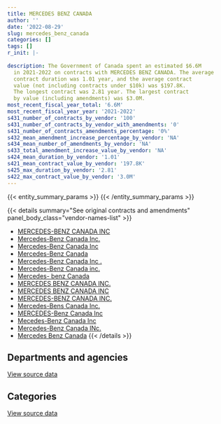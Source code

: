 ```yaml
---
title: MERCEDES BENZ CANADA
author: ''
date: '2022-08-29'
slug: mercedes_benz_canada
categories: []
tags: []
r_init: |-
  
description: The Government of Canada spent an estimated $6.6M
  in 2021-2022 on contracts with MERCEDES BENZ CANADA. The average
  contract duration was 1.01 year, and the average contract
  value (not including contracts under $10k) was $197.8K.
  The longest contract was 2.81 year. The largest contract
  by value (including amendments) was $3.0M.
most_recent_fiscal_year_total: '6.6M'
most_recent_fiscal_year_year: '2021-2022'
s431_number_of_contracts_by_vendor: '100'
s431_number_of_contracts_by_vendor_with_amendments: '0'
s431_number_of_contracts_amendments_percentage: '0%'
s432_mean_amendment_increase_percentage_by_vendor: 'NA'
s434_mean_number_of_amendments_by_vendor: 'NA'
s433_total_amendment_increase_value_by_vendor: 'NA'
s424_mean_duration_by_vendor: '1.01'
s421_mean_contract_value_by_vendor: '197.8K'
s425_max_duration_by_vendor: '2.81'
s422_max_contract_value_by_vendor: '3.0M'
---
```


<script src="/rmarkdown-libs/htmlwidgets/htmlwidgets.js"></script>
<link href="/rmarkdown-libs/datatables-css/datatables-crosstalk.css" rel="stylesheet" />
<script src="/rmarkdown-libs/datatables-binding/datatables.js"></script>
<script src="/rmarkdown-libs/jquery/jquery-3.6.0.min.js"></script>
<link href="/rmarkdown-libs/dt-core-bootstrap/css/dataTables.bootstrap.min.css" rel="stylesheet" />
<link href="/rmarkdown-libs/dt-core-bootstrap/css/dataTables.bootstrap.extra.css" rel="stylesheet" />
<script src="/rmarkdown-libs/dt-core-bootstrap/js/jquery.dataTables.min.js"></script>
<script src="/rmarkdown-libs/dt-core-bootstrap/js/dataTables.bootstrap.min.js"></script>
<link href="/rmarkdown-libs/crosstalk/css/crosstalk.min.css" rel="stylesheet" />
<script src="/rmarkdown-libs/crosstalk/js/crosstalk.min.js"></script>
<script src="/rmarkdown-libs/htmlwidgets/htmlwidgets.js"></script>
<link href="/rmarkdown-libs/datatables-css/datatables-crosstalk.css" rel="stylesheet" />
<script src="/rmarkdown-libs/datatables-binding/datatables.js"></script>
<script src="/rmarkdown-libs/jquery/jquery-3.6.0.min.js"></script>
<link href="/rmarkdown-libs/dt-core-bootstrap/css/dataTables.bootstrap.min.css" rel="stylesheet" />
<link href="/rmarkdown-libs/dt-core-bootstrap/css/dataTables.bootstrap.extra.css" rel="stylesheet" />
<script src="/rmarkdown-libs/dt-core-bootstrap/js/jquery.dataTables.min.js"></script>
<script src="/rmarkdown-libs/dt-core-bootstrap/js/dataTables.bootstrap.min.js"></script>
<link href="/rmarkdown-libs/crosstalk/css/crosstalk.min.css" rel="stylesheet" />
<script src="/rmarkdown-libs/crosstalk/js/crosstalk.min.js"></script>

{{< entity_summary_params >}}
{{< /entity_summary_params >}}

{{< details summary="See original contracts and amendments" panel_body_class="vendor-names-list" >}}
- [MERCEDES-BENZ CANADA INC](https://search.open.canada.ca/en/ct/?sort=contract_value_f%20desc&page=1&search_text=%22MERCEDES-BENZ%20CANADA%20INC%22)
- [Mercedes-Benz Canada Inc.](https://search.open.canada.ca/en/ct/?sort=contract_value_f%20desc&page=1&search_text=%22Mercedes-Benz%20Canada%20Inc.%22)
- [Mercedes-Benz Canada Inc](https://search.open.canada.ca/en/ct/?sort=contract_value_f%20desc&page=1&search_text=%22Mercedes-Benz%20Canada%20Inc%22)
- [Mercedes-Benz Canada](https://search.open.canada.ca/en/ct/?sort=contract_value_f%20desc&page=1&search_text=%22Mercedes-Benz%20Canada%22)
- [Mercedes-Benz Canada Inc .](https://search.open.canada.ca/en/ct/?sort=contract_value_f%20desc&page=1&search_text=%22Mercedes-Benz%20Canada%20Inc%20.%22)
- [Mercedes-Benz Canada inc.](https://search.open.canada.ca/en/ct/?sort=contract_value_f%20desc&page=1&search_text=%22Mercedes-Benz%20Canada%20inc.%22)
- [Mercedes- benz Canada](https://search.open.canada.ca/en/ct/?sort=contract_value_f%20desc&page=1&search_text=%22Mercedes-%20benz%20Canada%22)
- [MERCEDES BENZ CANADA INC.](https://search.open.canada.ca/en/ct/?sort=contract_value_f%20desc&page=1&search_text=%22MERCEDES%20BENZ%20CANADA%20INC.%22)
- [MERCEDES BENZ CANADA INC](https://search.open.canada.ca/en/ct/?sort=contract_value_f%20desc&page=1&search_text=%22MERCEDES%20BENZ%20CANADA%20INC%22)
- [MERCEDES-BENZ CANADA INC.](https://search.open.canada.ca/en/ct/?sort=contract_value_f%20desc&page=1&search_text=%22MERCEDES-BENZ%20CANADA%20INC.%22)
- [Mercedes-Bens Canada Inc.](https://search.open.canada.ca/en/ct/?sort=contract_value_f%20desc&page=1&search_text=%22Mercedes-Bens%20Canada%20Inc.%22)
- [MERCEDES-Benz Canada Inc](https://search.open.canada.ca/en/ct/?sort=contract_value_f%20desc&page=1&search_text=%22MERCEDES-Benz%20Canada%20Inc%22)
- [Mecedes-Benz Canada Inc](https://search.open.canada.ca/en/ct/?sort=contract_value_f%20desc&page=1&search_text=%22Mecedes-Benz%20Canada%20Inc%22)
- [Mercedes-Benz Canada INc.](https://search.open.canada.ca/en/ct/?sort=contract_value_f%20desc&page=1&search_text=%22Mercedes-Benz%20Canada%20INc.%22)
- [Mercedes Benz Canada](https://search.open.canada.ca/en/ct/?sort=contract_value_f%20desc&page=1&search_text=%22Mercedes%20Benz%20Canada%22)
{{< /details >}}

## Departments and agencies

<div id="htmlwidget-1" style="width:100%;height:auto;" class="datatables html-widget"></div>
<script type="application/json" data-for="htmlwidget-1">{"x":{"style":"bootstrap","filter":"none","vertical":false,"data":[["<a href=\"/departments/dnd-mdn/\">National Defence<\/a>"],[5306952.14],[738317.53],[1998260.89],[6628866.38]],"container":"<table class=\"table table-striped table-hover row-border order-column display\">\n  <thead>\n    <tr>\n      <th>Department<\/th>\n      <th>2018-2019<\/th>\n      <th>2019-2020<\/th>\n      <th>2020-2021<\/th>\n      <th>2021-2022<\/th>\n    <\/tr>\n  <\/thead>\n<\/table>","options":{"order":[[4,"desc"]],"pageLength":10,"autoWidth":true,"columnDefs":[{"targets":1,"render":"function(data, type, row, meta) {\n    return type !== 'display' ? data : DTWidget.formatCurrency(data, \"$\", 2, 3, \",\", \".\", true, null);\n  }"},{"targets":2,"render":"function(data, type, row, meta) {\n    return type !== 'display' ? data : DTWidget.formatCurrency(data, \"$\", 2, 3, \",\", \".\", true, null);\n  }"},{"targets":3,"render":"function(data, type, row, meta) {\n    return type !== 'display' ? data : DTWidget.formatCurrency(data, \"$\", 2, 3, \",\", \".\", true, null);\n  }"},{"targets":4,"render":"function(data, type, row, meta) {\n    return type !== 'display' ? data : DTWidget.formatCurrency(data, \"$\", 2, 3, \",\", \".\", true, null);\n  }"},{"width":"16%","targets":[1,2,3,4]},{"className":"dt-right","targets":[1,2,3,4]}],"orderClasses":false}},"evals":["options.columnDefs.0.render","options.columnDefs.1.render","options.columnDefs.2.render","options.columnDefs.3.render"],"jsHooks":[]}</script>
<p class="text-right">
<a href="https://github.com/GoC-Spending/contracts-data/tree/main/data/out/vendors/mercedes_benz_canada/summary_by_fiscal_year_by_department.csv" class="source-data-link btn btn-link">View source data</a>
</p>

## Categories

<div id="htmlwidget-2" style="width:100%;height:auto;" class="datatables html-widget"></div>
<script type="application/json" data-for="htmlwidget-2">{"x":{"style":"bootstrap","filter":"none","vertical":false,"data":[["<a href=\"/categories/defence/\">Defence<\/a>","<a href=\"/categories/industrial_products_and_services/\">Industrial products and services<\/a>"],[5306952.14,null],[310144.1,428173.43],[880359.46,1117901.43],[4953152.19,1675714.19]],"container":"<table class=\"table table-striped table-hover row-border order-column display\">\n  <thead>\n    <tr>\n      <th>Category<\/th>\n      <th>2018-2019<\/th>\n      <th>2019-2020<\/th>\n      <th>2020-2021<\/th>\n      <th>2021-2022<\/th>\n    <\/tr>\n  <\/thead>\n<\/table>","options":{"order":[[4,"desc"]],"dom":"t","pageLength":30,"autoWidth":true,"columnDefs":[{"targets":1,"render":"function(data, type, row, meta) {\n    return type !== 'display' ? data : DTWidget.formatCurrency(data, \"$\", 2, 3, \",\", \".\", true, null);\n  }"},{"targets":2,"render":"function(data, type, row, meta) {\n    return type !== 'display' ? data : DTWidget.formatCurrency(data, \"$\", 2, 3, \",\", \".\", true, null);\n  }"},{"targets":3,"render":"function(data, type, row, meta) {\n    return type !== 'display' ? data : DTWidget.formatCurrency(data, \"$\", 2, 3, \",\", \".\", true, null);\n  }"},{"targets":4,"render":"function(data, type, row, meta) {\n    return type !== 'display' ? data : DTWidget.formatCurrency(data, \"$\", 2, 3, \",\", \".\", true, null);\n  }"},{"width":"16%","targets":[1,2,3,4]},{"className":"dt-right","targets":[1,2,3,4]}],"orderClasses":false,"lengthMenu":[10,25,30,50,100]}},"evals":["options.columnDefs.0.render","options.columnDefs.1.render","options.columnDefs.2.render","options.columnDefs.3.render"],"jsHooks":[]}</script>
<p class="text-right">
<a href="https://github.com/GoC-Spending/contracts-data/tree/main/data/out/vendors/mercedes_benz_canada/summary_by_fiscal_year_by_category.csv" class="source-data-link btn btn-link">View source data</a>
</p>
